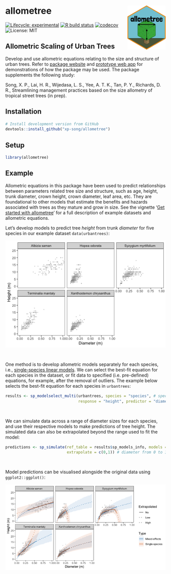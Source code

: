 
<!-- README.md is generated from README.Rmd. Please edit that file -->

# allometree <a href='https://xp-song.github.io/allometree/'><img src='man/figures/logo.png' align="right" height="139" /></a>

<!-- badges: start -->

[![Lifecycle:
experimental](https://img.shields.io/badge/lifecycle-experimental-orange.svg)](https://www.tidyverse.org/lifecycle/#experimental)
[![R build
status](https://github.com/xp-song/allometree/workflows/R-CMD-check/badge.svg)](https://github.com/xp-song/allometree/actions)
[![codecov](https://codecov.io/gh/xp-song/allometree/branch/master/graph/badge.svg?token=HS5Q0TAXTK)](https://codecov.io/gh/xp-song/allometree)
![License: MIT](https://img.shields.io/badge/License-MIT-blue.svg)
<!-- badges: end -->

## Allometric Scaling of Urban Trees

Develop and use allometric equations relating to the size and structure
of urban trees. Refer to [package
website](https://xp-song.github.io/allometree/) and [prototype web
app](https://xpsong.shinyapps.io/allometree-sg/) for demonstrations of
how the package may be used. The package supplements the following
study:

Song, X. P., Lai, H. R., Wijedasa, L. S., Yee, A. T. K., Tan, P. Y.,
Richards, D. R., Streamlining management practices based on the size
allometry of tropical street trees (in prep).

## Installation

``` r
# Install development version from GitHub
devtools::install_github("xp-song/allometree")
```

## Setup

``` r
library(allometree)
```

## Example

Allometric equations in this package have been used to predict
relationships between parameters related tree size and structure, such
as age, height, trunk diameter, crown height, crown diameter, leaf area,
etc. They are foundational to other models that estimate the benefits
and hazards associated with trees as they mature and grow in size. See
the vignette ‘[Get started with allometree](allometree.html)’ for a full
description of example datasets and allometric equations.

Let’s develop models to predict tree *height* from trunk *diameter* for
five species in our example dataset
`data(urbantrees)`:

<img src="man/figures/urbantrees-1.png" style="display: block; margin: auto;" />

 

One method is to develop allometric models separately for each species,
i.e., [single-species linear models](single-species_models.html). We can
select the best-fit equation for each species in the dataset, or fit
data to specified (i.e. pre-defined) equations, for example, after the
removal of outliers. The example below selects the best-fit equation for
each species in
`urbantrees`:

``` r
results <- sp_modelselect_multi(urbantrees, species = "species", # specify colname of species
                                response = "height", predictor = "diameter") # specify colnames of variables
```

 

We can simulate data across a range of diameter sizes for each species,
and use their respective models to make predictions of tree height. The
simulated data can also be extrapolated beyond the range used to fit the
model:

``` r
predictions <- sp_simulate(ref_table = results$sp_models_info, models = results$sp_models, 
                           extrapolate = c(0,1)) # diameter from 0 to 1 m
```

 

Model predictions can be visualised alongside the original data using
`ggplot2::ggplot()`:

<img src="man/figures/single-species_model_curves-1.png" style="display: block; margin: auto;" />
